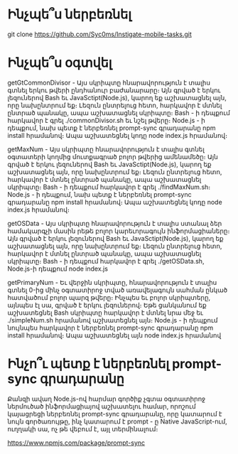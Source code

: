 # Ինչպե՞ս ներբեռնել

git clone https://github.com/Syc0ms/Instigate-mobile-tasks.git

# Ինչպե՞ս օգտվել
getGtCommonDivisor - Այս սկրիպտը հնարավորություն է տալիս գտնել երկու թվերի ընդհանուր բաժանարարը։ Այն գրված է երկու լեզուներով Bash եւ JavaSctipt(Node.js), կարող եք աշխատացնել այն, որը նախընտրում եք։ Լեզուն ընտրելուց հետո, հարկավոր է մտնել ընտրած պանակը, ապա աշխատացնել սկրիպտը։ Bash - ի դեպքում հարկավոր է գրել ․/commonDivisor.sh եւ նշել թվերը։ Node.js - ի դեպքում, նախ պետք է ներբեռնել prompt-sync գրադարանը npm install հրամանով։ Ապա աշխատեցնել կոդը node index.js հրամանով։

getMaxNum - Այս սկրիպտը հնարավորություն է տալիս գտնել օգտատերի կողմից մուտքագրած բոլոր թվերից ամենամեծը։ Այն գրված է երկու լեզուներով Bash եւ JavaSctipt(Node.js), կարող եք աշխատացնել այն, որը նախընտրում եք։ Լեզուն ընտրելուց հետո, հարկավոր է մտնել ընտրած պանակը, ապա աշխատացնել սկրիպտը։ Bash - ի դեպքում հարկավոր է գրել ․/findMaxNum.sh։ Node.js - ի դեպքում, նախ պետք է ներբեռնել prompt-sync գրադարանը npm install հրամանով։ Ապա աշխատեցնել կոդը node index.js հրամանով։

getOSData - Այս սկրիպտը հնարավորություն է տալիս ստանալ ձեր համակարգչի մասին րեթե բոլոր կարեւորագույն ինֆորմացիաները։ Այն գրված է երկու լեզուներով Bash եւ JavaSctipt(Node.js), կարող եք աշխատացնել այն, որը նախընտրում եք։ Լեզուն ընտրելուց հետո, հարկավոր է մտնել ընտրած պանակը, ապա աշխատացնել սկրիպտը։ Bash - ի դեպքում հարկավոր է գրել ․/getOSData.sh, Node.js-ի դեպքում node index.js

getPrimaryNum - Եւ վերջին սկրիպտը, հնարավորություն է տալիս գտնել 0-ից մինչ օգտատիրոջ տված առավելագույն սահման ընկած հատվածում բոլոր պարզ թվերը։ Ինչպես եւ բոլոր սկրիպտերը, այնպես էլ սա, գրված է երկու լեզուներով։ Եթե ցանկանում եք աշխատեցնել Bash սկրիպտը հարկավոր է մտնել նրա մեջ եւ ./simpleNum.sh հրամանով աշխատեցնել այն։ Node.js - ի դեպքում նույնպես հարկավոր է ներբեռնել prompt-sync գրադարանը npm install հրամանով։ Ապա աշխատեցնել այն node index.js հրամանով

# Ինչո՞ւ պետք է ներբեռնել prompt-sync գրադարանը
Քանզի ավաղ Node.js-ով հարմար գործիք չգտա օգտատիրոջ ներմուծած ինֆորմացիայով աշխատելու համար, որոշում կայացրեցի ներբեռնել prompt-sync գրադարանը, որը կատարում է նույն գործառույթը, ինչ կատարում է prompt - ը Native JavaScript-ում, ուղղակի սա, ոչ թե վեբում է, այլ տերմինալում։

https://www.npmjs.com/package/prompt-sync
